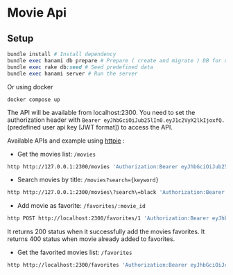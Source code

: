 # Movie Api

## Setup

```ruby
bundle install # Install dependency
bundle exec hanami db prepare # Prepare ( create and migrate ) DB for development environment
bundle exec rake db:seed # Seed predefined data
bundle exec hanami server # Run the server
```

Or using docker

```
docker compose up
```

The API will be available from localhost:2300.
You need to set the authorization header with `Bearer eyJhbGciOiJub25lIn0.eyJ1c2VyX2lkIjoxfQ.` (predefined user api key [JWT format]) to access the API.

Available APIs and example using [httpie](https://httpie.io) :

- Get the movies list: `/movies`
```bash
http http://127.0.0.1:2300/movies 'Authorization:Bearer eyJhbGciOiJub25lIn0.eyJ1c2VyX2lkIjoxfQ.'
```

- Search movies by title: `/movies?search={keyword}`
```bash
http http://127.0.0.1:2300/movies\?search\=black 'Authorization:Bearer eyJhbGciOiJub25lIn0.eyJ1c2VyX2lkIjoxfQ.'
```

- Add movie as favorite: `/favorites/:movie_id`
```bash
http POST http://localhost:2300/favorites/1 'Authorization:Bearer eyJhbGciOiJub25lIn0.eyJ1c2VyX2lkIjoxfQ.'
```
It returns 200 status when it successfully add the movies favorites.
It returns 400 status when movie already added to favorites.

- Get the favorited movies list: `/favorites`
```bash
http http://localhost:2300/favorites 'Authorization:Bearer eyJhbGciOiJub25lIn0.eyJ1c2VyX2lkIjoxfQ.'
```
